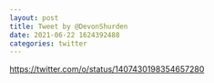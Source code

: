```yaml
--- 
layout: post 
title: Tweet by @DevonShurden 
date: 2021-06-22 1624392488 
categories: twitter 
--- 
```

https://twitter.com/o/status/1407430198354657280